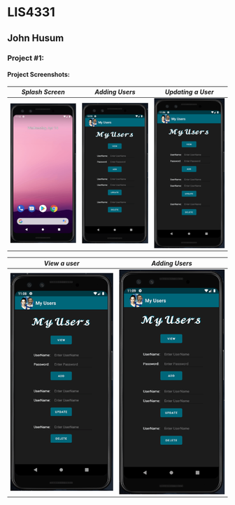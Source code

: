 # LIS4331

## John Husum

### Project #1:

#### Project Screenshots:

| *Splash Screen* | *Adding Users* | *Updating a User* |
|---|---|---|
| ![splash](/p2/img/splash.gif)| ![add](/p2/img/add.gif)| ![update](/p2/img/update.gif)|

| *View a user* | *Adding Users* |
|---|---|
| ![view](/p2/img/view.gif)| ![delete](/p2/img/delete.gif)|